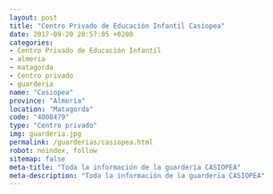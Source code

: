```yaml
---
layout: post
title: "Centro Privado de Educación Infantil Casiopea"
date: 2017-09-20 20:57:05 +0200
categories:
- Centro Privado de Educación Infantil
- almeria
- matagorda
- Centro privado
- guarderia
name: "Casiopea"
province: "Almería"
location: "Matagorda"
code: "4008479"
type: "Centro privado"
img: guarderia.jpg
permalink: /guarderias/casiopea.html
robot: noindex, follow
sitemap: false
meta-title: "Toda la información de la guardería CASIOPEA"
meta-description: "Toda la información de la guardería CASIOPEA"
---
```

